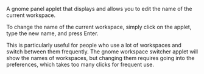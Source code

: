A gnome panel applet that displays and allows you to edit the name of the current workspace.

To change the name of the current workspace, simply click on the applet, type the new name, and press Enter.

This is particularly useful for people who use a lot of workspaces and switch between them frequently. The gnome workspace switcher applet will show the names of workspaces, but changing them requires going into the preferences, which takes too many clicks for frequent use.